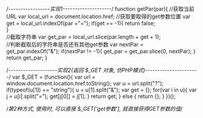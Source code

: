 /*-----------------实现1--------------------*/
function getPar(par){
    //获取当前URL
    var local_url = document.location.href; 
    //获取要取得的get参数位置
    var get = local_url.indexOf(par +"=");
    if(get == -1){
        return false;   
    }   
    //截取字符串
    var get_par = local_url.slice(par.length + get + 1);    
    //判断截取后的字符串是否还有其他get参数
    var nextPar = get_par.indexOf("&");
    if(nextPar != -1){
        get_par = get_par.slice(0, nextPar);
    }
    return get_par;
}
 
/*--------------------实现2(返回 $_GET 对象, 仿PHP模式)----------------------*/
var $_GET = (function(){
    var url = window.document.location.href.toString();
    var u = url.split("?");
    if(typeof(u[1]) == "string"){
        u = u[1].split("&");
        var get = {};
        for(var i in u){
            var j = u[i].split("=");
            get[j[0]] = j[1];
        }
        return get;
    } else {
        return {};
    }
})();
 
/*第2种方式, 使用时, 可以直接 $_GET['get参数'], 就直接获得GET参数的值*/
